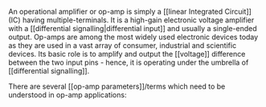 An operational amplifier or op-amp is simply a [[linear Integrated Circuit]] (IC) having multiple-terminals. It is a high-gain electronic voltage amplifier with a [[differential signalling|differential input]] and usually a single-ended output. Op-amps are among the most widely used electronic devices today as they are used in a vast array of consumer, industrial and scientific devices. Its basic role is to amplify and output the [[voltage]] difference between the two input pins - hence, it is operating under the umbrella of [[differential signalling]].

There are several [[op-amp parameters]]/terms which need to be understood in op-amp applications:
